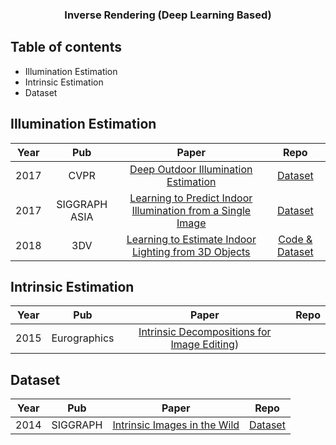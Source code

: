 <!--A curated list of resources for Image and Video Deblurring-->
<!-- PROJECT LOGO -->
<p align="center">
  <h3 align="center">Inverse Rendering (Deep Learning Based)</h3>
</p>

## Table of contents

- Illumination Estimation
- Intrinsic Estimation
- Dataset

## Illumination Estimation
|Year|Pub|Paper|Repo|
|:---:|:---:|:---:|:---:|
|2017|CVPR|[Deep Outdoor Illumination Estimation](https://arxiv.org/abs/1611.06403)|[Dataset](https://vision.cs.princeton.edu/projects/2012/SUN360/data/)|
|2017|SIGGRAPH ASIA|[Learning to Predict Indoor Illumination from a Single Image](https://arxiv.org/abs/1704.00090)|[Dataset](http://indoor.hdrdb.com/)|
|2018|3DV|[Learning to Estimate Indoor Lighting from 3D Objects](https://arxiv.org/abs/1806.03994)|[Code & Dataset](https://github.com/weberhen/learning_indoor_lighting)|

## Intrinsic Estimation
|Year|Pub|Paper|Repo|
|:---:|:---:|:---:|:---:|
|2015|Eurographics|[Intrinsic Decompositions for Image Editing](Eurographics2017))||
## Dataset
|Year|Pub|Paper|Repo|
|:---:|:---:|:---:|:---:|
|2014|SIGGRAPH|[Intrinsic Images in the Wild](http://opensurfaces.cs.cornell.edu/publications/intrinsic/)|[Dataset](http://opensurfaces.cs.cornell.edu/publications/intrinsic/)|
